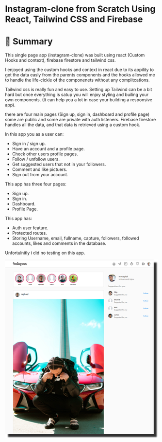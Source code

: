 # Instagram-clone from Scratch Using React, Tailwind CSS and Firebase
# 📣 Summary

This single page app (instagram-clone) was built using react (Custom Hooks and context), firebase firestore and tailwind css.

I enjoyed using the custom hooks and context in react due to its appility to get the data easly from the parents components
and the hooks allowed me to handle the life-cickle of the componenets without any complitcations.

Tailwind css is really fun and easy to use. Setting up Tailwind can be a bit hard but once everything is satup you will enjoy
styling and builing your own components. (It can help you a lot in case your building a responsive app).

there are four main pages (Sign up, sign in, dashboard and profile page) some are public and some are private with auth listeners. 
Firebase firestore handles all the data, and that data is retrieved using a custom hook.

In this app you as a user can: 
- Sign in / sign up.
- Have an account and a profile page.
- Check other users profile pages.
- Follow / unfollow users.
- Get suggested users that not in your followers.
- Comment and like pictuers.
- Sign out from your account.

This app has three four pages: 
- Sign up.
- Sign in.
- Dashboard.
- Profile Page.

This app has:
- Auth user feature.
- Protected routes.
- Storing Username, email, fullname, capture, followers, followed accounts, likes and comments in the database.

Unfortulnitly i did no testing on this app.

![alt text](https://github.com/aghsa97/Instagram-clone/blob/main/imageedit_3_6002620348.png?raw=true)
